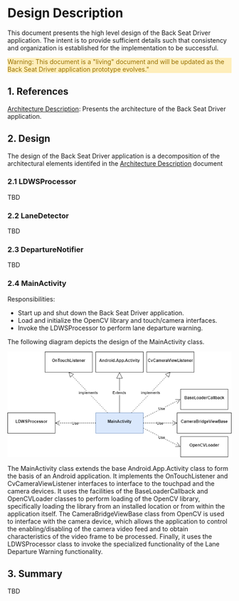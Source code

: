 # Design Description

This document presents the high level design of the Back Seat Driver application. The intent is to provide sufficient details such that consistency and organization is established for the implementation to be successful.

<div style="color:#997000;background-color:#FEEEBB;">Warning: This document is a "living" document and will be updated as the Back Seat Driver application prototype evolves."</div>

## 1. References

[Architecture Description](ArchitectureDescription.md): Presents the architecture of the Back Seat Driver application.

## 2. Design

The design of the Back Seat Driver application is a decomposition of the architectural elements identifed in the [Architecture Description](ArchitectureDescription.md) document

### 2.1 LDWSProcessor

TBD

### 2.2 LaneDetector

TBD

### 2.3 DepartureNotifier

TBD

### 2.4 MainActivity

Responsibilities:
  * Start up and shut down the Back Seat Driver application.
  * Load and initialize the OpenCV library and touch/camera interfaces.
  * Invoke the LDWSProcessor to perform lane departure warning.

The following diagram depicts the design of the MainActivity class.

<p align="center"><img src="MainActivity.png"></p>

The MainActivity class extends the base Android.App.Activity class to form the basis of an Android application. It implements the OnTouchListener and CvCameraViewListener interfaces to interface to the touchpad and the camera devices. It uses the facilities of the BaseLoaderCallback and OpenCVLoader classes to perform loading of the OpenCV library, specifically loading the library from an installed location or from within the application itself. The CameraBridgeViewBase class from OpenCV is used to interface with the camera device, which allows the application to control the enabling/disabling of the camera video feed and to obtain characteristics of the video frame to be processed. Finally, it uses the LDWSProcessor class to invoke the specialized functionality of the Lane Departure Warning functionality.

## 3. Summary

TBD
